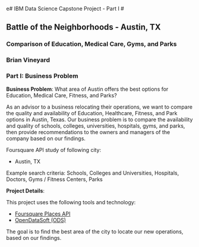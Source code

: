 e#  IBM Data Science Capstone Project - Part I #
## Battle of the Neighborhoods - Austin, TX
### Comparison of Education, Medical Care, Gyms, and Parks ###
### Brian Vineyard ###

### Part I: Business Problem ###

**Business Problem**: What area of Austin offers the best options for Education, Medical Care, Fitness, and Parks?

As an advisor to a business relocating their operations, we want to compare the quality and availability of Education, Healthcare, Fitness, and Park options in Austin, Texas. Our business problem is to compare the availability and quality of schools, colleges, universities, hospitals, gyms, and parks, then provide recommendations to the owners and managers of the company based on our findings.

Foursquare API study of following city:

- Austin, TX

Example search criteria: Schools, Colleges and Universities, Hospitals, Doctors, Gyms / Fitness Centers, Parks

**Project Details**: 

This project uses the following tools and technology:

- [Foursquare Places API](https://https://enterprise.foursquare.com/products/places)
- [OpenDataSoft (ODS)](https://public.opendatasoft.com/explore/?sort=modified)


The goal is to find the best area of the city to locate our new operations, based on our findings.
